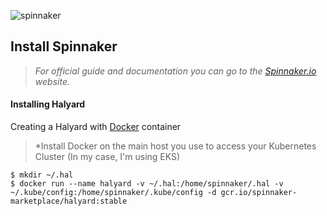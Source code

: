 ![spinnaker](https://user-images.githubusercontent.com/35708820/82478149-dd85bf00-9aa6-11ea-9382-43f8b0c1ca57.png)


## Install Spinnaker

> *For official guide and documentation you can go to the [Spinnaker.io](https://www.spinnaker.io/setup/) website.*

#### Installing Halyard

Creating a Halyard with [Docker](https://docs.docker.com/engine/install/) container
> *Install Docker on the main host you use to access your Kubernetes Cluster (In my case, I'm using EKS)

```
$ mkdir ~/.hal
$ docker run --name halyard -v ~/.hal:/home/spinnaker/.hal -v ~/.kube/config:/home/spinnaker/.kube/config -d gcr.io/spinnaker-marketplace/halyard:stable
```
